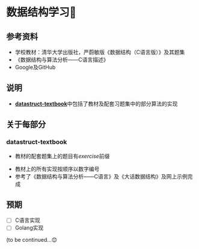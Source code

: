 # 数据结构学习🤗

## 参考资料
* 学校教材：清华大学出版社，严蔚敏版《数据结构（C语言版）》及其题集
* 《数据结构与算法分析——C语言描述》
* Google及GitHub

## 说明
* [**datastruct-textbook**](#datastruct-textbook)中包括了教材及配套习题集中的部分算法的实现


## 关于每部分
### datastruct-textbook
* 教材的配套题集上的题目有*exercise*前缀

- 教材上的所有实现按顺序以数字编号
- 参考了《数据结构与算法分析——C语言》及《大话数据结构》及网上示例完成


## 预期
- [ ] C语言实现
- [ ] Golang实现

(to be continued...😊